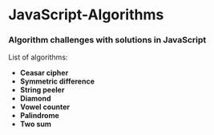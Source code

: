 # JavaScript-Algorithms

### Algorithm challenges with solutions in JavaScript

List of algorithms:

- **Ceasar cipher**
- **Symmetric difference**
- **String peeler**
- **Diamond**
- **Vowel counter**
- **Palindrome**
- **Two sum**
